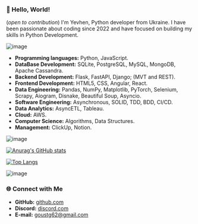 ### 👋 Hello, World!
(*open to contribution*)
I'm Yevhen, Python developer from Ukraine. I have been passionate about coding since 2022 and have focused on building my skills in Python Development.

![image](https://github.com/user-attachments/assets/5eabbba2-b09e-4681-834d-234b5511654c)

- **Programming languages:** Python, JavaScript.
- **DataBase Development:** SQLite, PostgreSQL, MySQL, MongoDB, Apache Cassandra.
- **Backend Development:** Flask, FastAPI, Django; (MVT and REST).
- **Frontend Development:** HTML5, CSS, Angular, React.
- **Data Engineering:** Pandas, NumPy, Matplotlib, PyTorch, Selenium, Scrapy, Aiogram, Disnake, Beautiful Soup, Asyncio.
- **Software Engineering:** Asynchronous, SOLID, TDD, BDD, CI/CD.
- **Data Analytics:** AsyncETL, Tableau.
- **Cloud:** AWS.
- **Computer Science:** Algorithms, Data Structures.
- **Management:** ClickUp, Notion.

![image](https://github.com/user-attachments/assets/7fd1aede-ae2a-4218-ae35-9b843ac6098b)


[![Anurag's GitHub stats](https://github-readme-stats.vercel.app/api?username=4Dream-UA&theme=dark)](https://github.com/anuraghazra/github-readme-stats)

[![Top Langs](https://github-readme-stats.vercel.app/api/top-langs/?username=4Dream-UA&theme=dark)](https://github.com/anuraghazra/github-readme-stats)

![image](https://github.com/user-attachments/assets/143c333e-40ac-4bea-9468-52357149372c)

### 🌐 Connect with Me

- **GitHub:** [github.com](https://github.com/4Dream-UA)
- **Discord:** [discord.com](https://discord.com/users/970993563460587560)
- **E-mail:** goustg62@gmail.com
